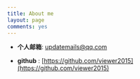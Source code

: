 ```yaml
---
title: About me
layout: page
comments: yes
---
```

        

 - **个人邮箱**: updatemails@qq.com      

 - **github** : [https://github.com/viewer2015](https://github.com/viewer2015) 